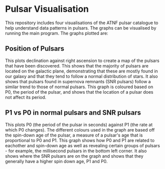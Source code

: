 # Pulsar Visualisation

This repository includes four visualisations of the ATNF pulsar catalogue to help understand data patterns in pulsars. The graphs can be visualised by running the main program. The graphs plotted are:

## Position of Pulsars
This plots declination against right ascension to create a map of the pulsars that have been discovered. This shows that the majority of pulsars are located on the galactic plane, demonstrating that these are mostly found in our galaxy and that they tend to follow a normal distribution of stars. It also shows that pulsars found in supernova remnants (SNR pulsars) follow a similar trend to those of normal pulsars. This graph is coloured based on P0, the period of the pulsar, and shows that the location of a pulsar does not affect its period.

## P1 vs P0 in normal pulsars and SNR pulsars 
This plots P0 (the period of the pulsar in seconds) against P1 (the rate at which P0 changes). The different colours used in the graph are based off the spin-down age of the pulsar, a measure of a pulsar's age that is proportional to P0 and P1. This graph shows how P0 and P1 are related to eachother and spin-down age as well as revealing certain groups of pulsars - for example, the millisecond pulsars in the bottom left corner. It also shows where the SNR pulsars are on the graph and shows that they generally have a higher spin down age, P1 and P0. 
